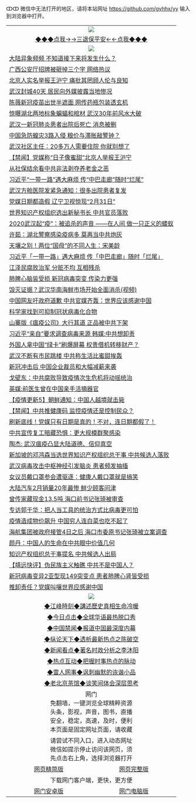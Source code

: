 ↀↀ 微信中无法打开的地区，请将本站网址 https://github.com/gyhhx/yy 输入到浏览器中打开。 

 <table>
  <tr>
    <td colspan="2" align=center><img src="https://github.com/gyhhx/image-upload/blob/master/3t%20(1).jpg"></td>
 </tr>
 <tr><td colspan="2" align="center"><a href="https://xball.casa/oo.aspx?name=ogQuit&key=eqxowaguscvmxdgc&from=yy">◆◆◆点我→→三退保平安←←点我◆◆◆</a></td></tr>
  <tr>
    <td colspan="2" align=center><img src="https://cdn.jsdelivr.net/gh/gyoupiodf/im1/%E7%BD%91%E9%97%A8%E6%96%B0%E9%97%BB1.jpg"></td>
 </tr>
<tr><td colspan="2" align="left"><a href="https://xball.casa/oo.aspx?name=c1139078&key=eqxowaguscvmxdgc&from=yy">大陆异象频频 不知道接下来将发生什么？</a></td></tr>
<tr><td colspan="2" align="left"><a href="https://xball.casa/oo.aspx?name=c1139072&key=eqxowaguscvmxdgc&from=yy">广西公安厅招牌被砸掉三个字 网络热议</a></td></tr>
<tr><td colspan="2" align="left"><a href="https://xball.casa/oo.aspx?name=c1139075&key=eqxowaguscvmxdgc&from=yy">北京人实名举报王沪宁 痛批其罔顾人伦与良知</a></td></tr>
<tr><td colspan="2" align="left"><a href="https://xball.casa/oo.aspx?name=c1139074&key=eqxowaguscvmxdgc&from=yy">武汉封城40天 居民向外媒披露当地惨况</a></td></tr>
<tr><td colspan="2" align="left"><a href="https://xball.casa/oo.aspx?name=c1139175&key=eqxowaguscvmxdgc&from=yy">陈薇新冠疫苗出世半遮面 网传药瓶包装透玄机</a></td></tr>
<tr><td colspan="2" align="left"><a href="https://xball.casa/oo.aspx?name=c1139174&key=eqxowaguscvmxdgc&from=yy">惊曝湖北两地标象蝙蝠和棺材 武汉30年前风水大破</a></td></tr>
<tr><td colspan="2" align="left"><a href="https://xball.casa/oo.aspx?name=c1139145&key=eqxowaguscvmxdgc&from=yy">武汉一新冠肺炎患者出院后死亡 消息被删</a></td></tr>
<tr><td colspan="2" align="left"><a href="https://xball.casa/oo.aspx?name=c1139173&key=eqxowaguscvmxdgc&from=yy">中国急防蝗灾3路入侵 粮价与滞胀敲警钟？</a></td></tr>
<tr><td colspan="2" align="left"><a href="https://xball.casa/oo.aspx?name=c1139180&key=eqxowaguscvmxdgc&from=yy">武汉社区主任：20多万人需要住院 你就别想了</a></td></tr>
<tr><td colspan="2" align="left"><a href="https://xball.casa/oo.aspx?name=c1139146&key=eqxowaguscvmxdgc&from=yy">【禁闻】党媒称“日子像蜜甜”北京人举报王沪宁</a></td></tr>
<tr><td colspan="2" align="left"><a href="https://xball.casa/oo.aspx?name=c1139116&key=eqxowaguscvmxdgc&from=yy">从社保结余看中共非法剥夺养老金之恶</a></td></tr>
<tr><td colspan="2" align="left"><a href="https://xball.casa/oo.aspx?name=c1139086&key=eqxowaguscvmxdgc&from=yy">习近平“一带一路”遇大麻烦 传“中巴走廊”随时“烂尾”</a></td></tr>
<tr><td colspan="2" align="left"><a href="https://xball.casa/oo.aspx?name=c1139171&key=eqxowaguscvmxdgc&from=yy">武汉方舱医院发紧急通知：很多出院患者复发</a></td></tr>
<tr><td colspan="2" align="left"><a href="https://xball.casa/oo.aspx?name=c1139087&key=eqxowaguscvmxdgc&from=yy">党媒日期都造假 辽宁卫视惊现“2月31日”</a></td></tr>
<tr><td colspan="2" align="left"><a href="https://xball.casa/oo.aspx?name=c1139147&key=eqxowaguscvmxdgc&from=yy">世界知识产权组织选出新秘书长 中共官员落败</a></td></tr>
<tr><td colspan="2" align="left"><a href="https://xball.casa/oo.aspx?name=c1139092&key=eqxowaguscvmxdgc&from=yy">2020武汉起“疫”：被追杀的声音 ——在人间 做一只正义的蝼蚁</a></td></tr>
<tr><td colspan="2" align="left"><a href="https://xball.casa/oo.aspx?name=c1139090&key=eqxowaguscvmxdgc&from=yy">许茹：湖北警察感染疫病多 莫再当中共炮灰</a></td></tr>
<tr><td colspan="2" align="left"><a href="https://xball.casa/oo.aspx?name=c1139158&key=eqxowaguscvmxdgc&from=yy">天壤之别！两位“国母”的不同人生：宋美龄</a></td></tr>
<tr><td colspan="2" align="left"><a href="https://xball.casa/oo.aspx?name=c1139134&key=eqxowaguscvmxdgc&from=yy">习近平「一带一路」遇大麻烦 传「中巴走廊」随时「烂尾」</a></td></tr>
<tr><td colspan="2" align="left"><a href="https://xball.casa/oo.aspx?name=c1139157&key=eqxowaguscvmxdgc&from=yy">江泽民腐败治军 分赃不均 互相残杀</a></td></tr>
<tr><td colspan="2" align="left"><a href="https://xball.casa/oo.aspx?name=c1139083&key=eqxowaguscvmxdgc&from=yy">肺脾心脑皆受损 新冠病毒突变 传染力更强</a></td></tr>
<tr><td colspan="2" align="left"><a href="https://xball.casa/oo.aspx?name=c1139084&key=eqxowaguscvmxdgc&from=yy">毁灭证据？武汉华南海鲜市场开始全面消杀(视频)</a></td></tr>
<tr><td colspan="2" align="left"><a href="https://xball.casa/oo.aspx?name=c1139162&key=eqxowaguscvmxdgc&from=yy">中国网友吁政府道歉 中共官媒齐轰：世界应该感谢中国</a></td></tr>
<tr><td colspan="2" align="left"><a href="https://xball.casa/oo.aspx?name=c1139160&key=eqxowaguscvmxdgc&from=yy">科学家找到可抑制冠状病毒化合物</a></td></tr>
<tr><td colspan="2" align="left"><a href="https://xball.casa/oo.aspx?name=c1139170&key=eqxowaguscvmxdgc&from=yy">山寨版《瘟疫公司》大行其道 正品被中共下架</a></td></tr>
<tr><td colspan="2" align="left"><a href="https://xball.casa/oo.aspx?name=c1139115&key=eqxowaguscvmxdgc&from=yy">习近平“亲自”要求调查病毒来源 韩媒:中共想卸责</a></td></tr>
<tr><td colspan="2" align="left"><a href="https://xball.casa/oo.aspx?name=c1139114&key=eqxowaguscvmxdgc&from=yy">外国人拿中国“绿卡”刷爆屏幕 权贵借机转移财产？</a></td></tr>
<tr><td colspan="2" align="left"><a href="https://xball.casa/oo.aspx?name=c1139102&key=eqxowaguscvmxdgc&from=yy">武汉不断有市民跳楼 中共称生活比蜜甜挨轰</a></td></tr>
<tr><td colspan="2" align="left"><a href="https://xball.casa/oo.aspx?name=c1139112&key=eqxowaguscvmxdgc&from=yy">新冠冲击后 中国企业裁员和大幅减薪来袭</a></td></tr>
<tr><td colspan="2" align="left"><a href="https://xball.casa/oo.aspx?name=c1139113&key=eqxowaguscvmxdgc&from=yy">戈壁东：中共腐败导致疫情次生危机将动摇统治</a></td></tr>
<tr><td colspan="2" align="left"><a href="https://xball.casa/oo.aspx?name=c1139089&key=eqxowaguscvmxdgc&from=yy">英媒:前医生曾在中国亲手活摘器官</a></td></tr>
<tr><td colspan="2" align="left"><a href="https://xball.casa/oo.aspx?name=c1138288&key=eqxowaguscvmxdgc&from=yy">【疫情更新5】朝鲜通知：中国人越境就击毙</a></td></tr>
<tr><td colspan="2" align="left"><a href="https://xball.casa/oo.aspx?name=c1139192&key=eqxowaguscvmxdgc&from=yy">【禁闻】中共推健康码 监控疫情还是控制民众？</a></td></tr>
<tr><td colspan="2" align="left"><a href="https://xball.casa/oo.aspx?name=c1139182&key=eqxowaguscvmxdgc&from=yy">刷新底线！党媒只有日期是真的！不对，连日期都假了！</a></td></tr>
<tr><td colspan="2" align="left"><a href="https://xball.casa/oo.aspx?name=c1139098&key=eqxowaguscvmxdgc&from=yy">中共宣传复工暗藏恐惧：更大规模群聚感染</a></td></tr>
<tr><td colspan="2" align="left"><a href="https://xball.casa/oo.aspx?name=c1139178&key=eqxowaguscvmxdgc&from=yy">陶杰: 武汉瘟疫凸显大陆道德、信仰真空</a></td></tr>
<tr><td colspan="2" align="left"><a href="https://xball.casa/oo.aspx?name=c1139138&key=eqxowaguscvmxdgc&from=yy">新加坡的邓鸿森当选世界知识产权组织总干事 中共候选人落败</a></td></tr>
<tr><td colspan="2" align="left"><a href="https://xball.casa/oo.aspx?name=c1139177&key=eqxowaguscvmxdgc&from=yy">武汉病毒攻击中枢神经引发脑炎 患者频发抽搐</a></td></tr>
<tr><td colspan="2" align="left"><a href="https://xball.casa/oo.aspx?name=c1139107&key=eqxowaguscvmxdgc&from=yy">女议员戴口罩参会遭驱逐：健康人戴口罩就是搞笑</a></td></tr>
<tr><td colspan="2" align="left"><a href="https://xball.casa/oo.aspx?name=c1139144&key=eqxowaguscvmxdgc&from=yy">大陆汽车2月销量20年最惨 鲜少顾客问津</a></td></tr>
<tr><td colspan="2" align="left"><a href="https://xball.casa/oo.aspx?name=c1139149&key=eqxowaguscvmxdgc&from=yy">曾传家藏现金13.5吨 海口前书记张琦被审查</a></td></tr>
<tr><td colspan="2" align="left"><a href="https://xball.casa/oo.aspx?name=c1139150&key=eqxowaguscvmxdgc&from=yy">专访郭于华：把人当工具的统治方式比病毒更可怕</a></td></tr>
<tr><td colspan="2" align="left"><a href="https://xball.casa/oo.aspx?name=c1139154&key=eqxowaguscvmxdgc&from=yy">疫情造成物价飙升 中国穷人连白菜也吃不起了</a></td></tr>
<tr><td colspan="2" align="left"><a href="https://xball.casa/oo.aspx?name=c1139136&key=eqxowaguscvmxdgc&from=yy">海航集团被政府接管4日之后 海口市委原书记张琦被立案调查</a></td></tr>
<tr><td colspan="2" align="left"><a href="https://xball.casa/oo.aspx?name=c1139085&key=eqxowaguscvmxdgc&from=yy">颜丹：中国人的生命在中共眼中价值几何</a></td></tr>
<tr><td colspan="2" align="left"><a href="https://xball.casa/oo.aspx?name=c1139100&key=eqxowaguscvmxdgc&from=yy">知识产权组织总干事提名 中共候选人出局</a></td></tr>
<tr><td colspan="2" align="left"><a href="https://xball.casa/oo.aspx?name=c1139093&key=eqxowaguscvmxdgc&from=yy">【靖远快评】伪民族主义触礁 中共不是中国人？</a></td></tr>
<tr><td colspan="2" align="left"><a href="https://xball.casa/oo.aspx?name=c1139076&key=eqxowaguscvmxdgc&from=yy">新冠病毒变异2亚型现149突变点 患者肺脾心肾皆受损</a></td></tr>
<tr><td colspan="2" align="left"><a href="https://xball.casa/oo.aspx?name=c1139091&key=eqxowaguscvmxdgc&from=yy">推卸责任？党媒叫嚷世界应感谢中国</a></td></tr>
 
 <tr>
   <td colspan="2" align=center><img src="https://cdn.jsdelivr.net/gh/gyoupiodf/im1/jf-1.jpg"></td>
  </tr>
   <tr>
   <td colspan="2" align=center> 
<a href="https://xball.casa/oo.aspx?name=c922850&key=eqxowaguscvmxdgc&from=yy&tag=9877">◆江峰時刻◆講述歷史真相生命冷暖</a><br/>
    </td>
  </tr>
   <tr>
   <td colspan="2" align=center> 
<a href="https://xball.casa/oo.aspx?name=c816850&key=eqxowaguscvmxdgc&from=yy&tag=9877">◆今日点击◆全球华语最热脱口秀</a><br/>
    </td>
  </tr>
  <tr>
  <td colspan="2" align=center>
<a href="https://xball.casa/oo.aspx?name=c816860&key=eqxowaguscvmxdgc&from=yy&tag=99733110">◆中国禁闻◆报道中国最深度内幕</a><br/>
   </tr>
  <tr>
     <td colspan="2" align=center>
<a href="https://xball.casa/oo.aspx?name=c816855&key=eqxowaguscvmxdgc&from=yy&tag=997110">◆纵论天下◆透析最新热点之陈破空</a><br/>
   </tr>
   <tr>
      <td colspan="2" align=center>
<a href="https://xball.casa/oo.aspx?name=c838308&key=eqxowaguscvmxdgc&from=yy&tag=9973110">◆新闻看点◆著名时政分析之李沐阳</a><br/>
   </tr>
   <tr>
     <td colspan="2" align=center>
<a href="https://xball.casa/oo.aspx?name=c816852&key=eqxowaguscvmxdgc&from=yy&tag=9733110">◆热点互动◆把握时事热点的脉动</a><br/>
   </tr>
   <tr>
      <td colspan="2" align=center>
<a href="https://xball.casa/oo.aspx?name=c816694&key=eqxowaguscvmxdgc&from=yy&tag=93310">◆雷人网事◆讽刺幽默的诙谐小品</a><br/>
   </tr>
   <tr>
    <td colspan="2" align=center>
<a href="https://xball.casa/oo.aspx?name=c816650&key=eqxowaguscvmxdgc&from=yy&tag=9973110">◆老北京茶馆◆谈笑间体会深层思考</a><br/>
   </tr>
<tr>
    <td colspan="2" align="center">网门<br/>免翻墙，一键浏览全球精粹资源<br/>头条，影视，声音，图书，直播<br/>安全，稳定，高速，及时，便利<br/>本页面是固定网址页面，请收藏</td>
  <tr>
  <tr>
    <td colspan="2" align="center">请尝试不同入口，进入动态网址<br/>微信如提示停止访问该网页，须<br/>先点击右上角，选择浏览器打开</td>
  <tr>  
  <tr>
    <td align="center"><a href="https://gitcdn.xyz/repo/otiny/up/master/show002.htm">网页精简版</a></td>
    <td align="center"><a href="https://gitcdn.xyz/repo/otiny/up/master/show001.htm">网页完整版</a></td>
  </tr>
  <tr>
    <td colspan="2" align="center">下载网门客户端，更快，更方便</td>
  <tr>
  <tr>
    <td align="center"><a href="https://raw.githubusercontent.com/opipe/up/master/oGatea.apk">网门安卓版</a></td>
    <td align="center"><a href="https://raw.githubusercontent.com/opipe/up/master/oGate.zip">网门电脑版</a></td>
  </tr>

</table>

